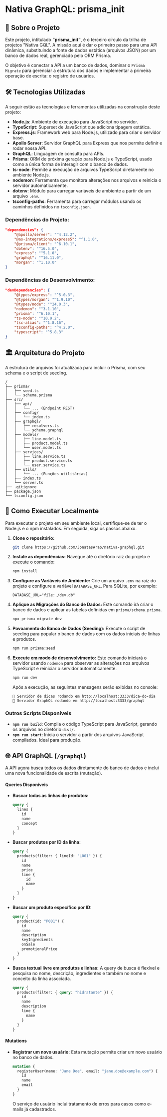# Nativa GraphQL: prisma\_init

## 📜 Sobre o Projeto

Este projeto, intitulado **"prisma\_init"**, é o terceiro círculo da trilha de projetos "Nativa GQL". A missão aqui é dar o primeiro passo para uma API dinâmica, substituindo a fonte de dados estática (arquivos JSON) por um banco de dados real, gerenciado pelo ORM Prisma.

O objetivo é conectar a API a um banco de dados, dominar o `Prisma Migrate` para gerenciar a estrutura dos dados e implementar a primeira operação de escrita: o registro de usuários.

## 🛠️ Tecnologias Utilizadas

A seguir estão as tecnologias e ferramentas utilizadas na construção deste projeto:

  * **Node.js**: Ambiente de execução para JavaScript no servidor.
  * **TypeScript**: Superset de JavaScript que adiciona tipagem estática.
  * **Express.js**: Framework web para Node.js, utilizado para criar o servidor base.
  * **Apollo Server**: Servidor GraphQL para Express que nos permite definir e rodar nossa API.
  * **GraphQL**: Linguagem de consulta para APIs.
  * **Prisma**: ORM de próxima geração para Node.js e TypeScript, usado como a única forma de interagir com o banco de dados.
  * **ts-node**: Permite a execução de arquivos TypeScript diretamente no ambiente Node.js.
  * **nodemon**: Ferramenta que monitora alterações nos arquivos e reinicia o servidor automaticamente.
  * **dotenv**: Módulo para carregar variáveis de ambiente a partir de um arquivo `.env`.
  * **tsconfig-paths**: Ferramenta para carregar módulos usando os caminhos definidos no `tsconfig.json`.

### Dependências do Projeto:

```json
"dependencies": {
    "@apollo/server": "^4.12.2",
    "@as-integrations/express5": "^1.1.0",
    "@prisma/client": "^6.10.1",
    "dotenv": "^16.5.0",
    "express": "^5.1.0",
    "graphql": "^16.11.0",
    "morgan": "^1.10.0"
}
```

### Dependências de Desenvolvimento:

```json
"devDependencies": {
    "@types/express": "^5.0.3",
    "@types/morgan": "^1.9.10",
    "@types/node": "^24.0.3",
    "nodemon": "^3.1.10",
    "prisma": "^6.10.1",
    "ts-node": "^10.9.2",
    "tsc-alias": "^1.8.16",
    "tsconfig-paths": "^4.2.0",
    "typescript": "^5.8.3"
}
```

## 🏛️ Arquitetura do Projeto

A estrutura de arquivos foi atualizada para incluir o Prisma, com seu schema e o script de seeding.

```
/
├── prisma/
│   ├── seed.ts
│   └── schema.prisma
├── src/
│   ├── api/
│   │   └── ... (Endpoint REST)
│   ├── config/
│   │   └── index.ts
│   ├── graphql/
│   │   ├── resolvers.ts
│   │   └── schema.graphql
│   ├── models/
│   │   ├── line.model.ts
│   │   ├── product.model.ts
│   │   └── user.model.ts
│   ├── services/
│   │   ├── line.service.ts
│   │   ├── product.service.ts
│   │   └── user.service.ts
│   ├── utils/
│   │   └── ... (Funções utilitárias)
│   ├── index.ts
│   └── server.ts
├── .gitignore
├── package.json
└── tsconfig.json
```

## 🚀 Como Executar Localmente

Para executar o projeto em seu ambiente local, certifique-se de ter o Node.js e o npm instalados. Em seguida, siga os passos abaixo.

1.  **Clone o repositório:**

    ```bash
    git clone https://github.com/JonatasArao/nativa-graphql.git
    ```

2.  **Instale as dependências:**
    Navegue até o diretório raiz do projeto e execute o comando:

    ```bash
    npm install
    ```

3.  **Configure as Variáveis de Ambiente:**
    Crie um arquivo `.env` na raiz do projeto e configure a variável `DATABASE_URL`. Para SQLite, por exemplo:

    ```
    DATABASE_URL="file:./dev.db"
    ```

4.  **Aplique as Migrações do Banco de Dados:**
    Este comando irá criar o banco de dados e aplicar as tabelas definidas em `prisma/schema.prisma`.

    ```bash
    npx prisma migrate dev
    ```

5.  **Povoamento do Banco de Dados (Seeding):**
    Execute o script de seeding para popular o banco de dados com os dados iniciais de linhas e produtos.

    ```bash
    npm run prisma:seed
    ```

6.  **Execute em modo de desenvolvimento:**
    Este comando iniciará o servidor usando `nodemon` para observar as alterações nos arquivos TypeScript e reiniciar o servidor automaticamente.

    ```bash
    npm run dev
    ```

    Após a execução, as seguintes mensagens serão exibidas no console:

    ```
    🚀 Servidor de dicas rodando em http://localhost:3333/dica-do-dia
    🚀 Servidor GraphQL rodando em http://localhost:3333/graphql
    ```

### Outros Scripts Disponíveis

  * **`npm run build`**: Compila o código TypeScript para JavaScript, gerando os arquivos no diretório `dist/`.
  * **`npm run start`**: Inicia o servidor a partir dos arquivos JavaScript compilados. Ideal para produção.

## 🌐 API GraphQL (`/graphql`)

A API agora busca todos os dados diretamente do banco de dados e inclui uma nova funcionalidade de escrita (mutação).

#### Queries Disponíveis

-   **Buscar todas as linhas de produtos:**
    ```graphql
    query {
      lines {
        id
        name
        concept
      }
    }
    ```

-   **Buscar produtos por ID da linha:**
    ```graphql
    query {
      products(filter: { lineId: "L001" }) {
        id
        name
        price
        line {
          id
          name
        }
      }
    }
    ```

-   **Buscar um produto específico por ID:**
    ```graphql
    query {
      product(id: "P001") {
        id
        name
        description
        keyIngredients
        onSale
        promotionalPrice
      }
    }
    ```

-   **Busca textual livre em produtos e linhas:**
    A query de busca é flexível e pesquisa no nome, descrição, ingredientes e também no nome e conceito da linha associada.
    ```graphql
    query {
      products(filter: { query: "hidratante" }) {
        id
        name
        description
        line {
          name
        }
      }
    }
    ```

#### Mutations

  * **Registrar um novo usuário:**
    Esta mutação permite criar um novo usuário no banco de dados.
    ```graphql
    mutation {
      registerUser(name: "Jane Doe", email: "jane.doe@example.com") {
        id
        name
        email
      }
    }
    ```
    O serviço de usuário inclui tratamento de erros para casos como e-mails já cadastrados.